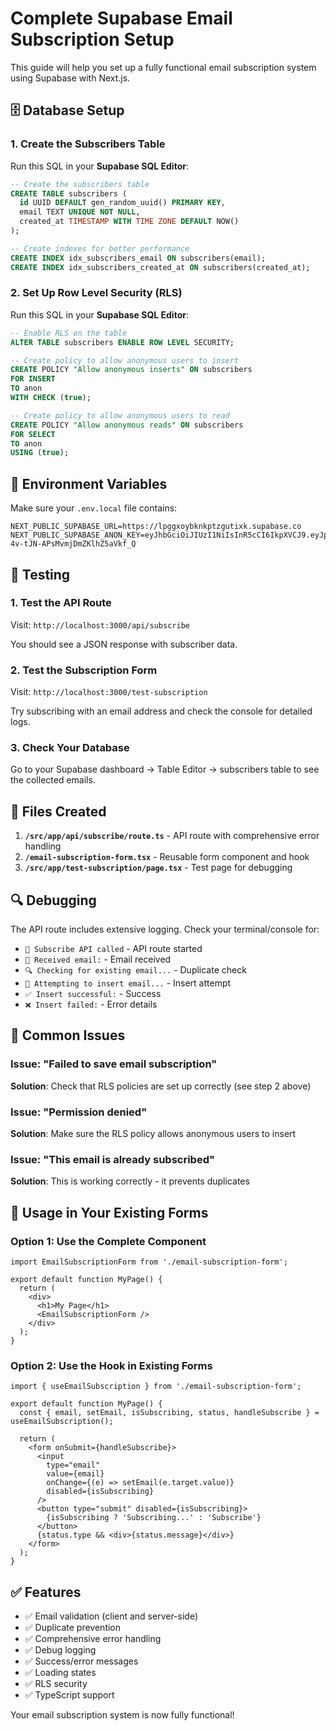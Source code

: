 # Complete Supabase Email Subscription Setup

This guide will help you set up a fully functional email subscription system using Supabase with Next.js.

## 🗄️ Database Setup

### 1. Create the Subscribers Table

Run this SQL in your **Supabase SQL Editor**:

```sql
-- Create the subscribers table
CREATE TABLE subscribers (
  id UUID DEFAULT gen_random_uuid() PRIMARY KEY,
  email TEXT UNIQUE NOT NULL,
  created_at TIMESTAMP WITH TIME ZONE DEFAULT NOW()
);

-- Create indexes for better performance
CREATE INDEX idx_subscribers_email ON subscribers(email);
CREATE INDEX idx_subscribers_created_at ON subscribers(created_at);
```

### 2. Set Up Row Level Security (RLS)

Run this SQL in your **Supabase SQL Editor**:

```sql
-- Enable RLS on the table
ALTER TABLE subscribers ENABLE ROW LEVEL SECURITY;

-- Create policy to allow anonymous users to insert
CREATE POLICY "Allow anonymous inserts" ON subscribers
FOR INSERT 
TO anon
WITH CHECK (true);

-- Create policy to allow anonymous users to read
CREATE POLICY "Allow anonymous reads" ON subscribers
FOR SELECT 
TO anon
USING (true);
```

## 🔧 Environment Variables

Make sure your `.env.local` file contains:

```env
NEXT_PUBLIC_SUPABASE_URL=https://lpggxoybknkptzgutixk.supabase.co
NEXT_PUBLIC_SUPABASE_ANON_KEY=eyJhbGciOiJIUzI1NiIsInR5cCI6IkpXVCJ9.eyJpc3MiOiJzdXBhYmFzZSIsInJlZiI6ImxwZ2d4b3lia25rcHR6Z3V0aXhrIiwicm9sZSI6ImFub24iLCJpYXQiOjE3NjA0NDU3MTksImV4cCI6MjA3NjAyMTcxOX0.Sy43ydUNMpjwpV-4v-tJN-APsMvmjDmZKlhZ5aVkf_Q
```

## 🧪 Testing

### 1. Test the API Route

Visit: `http://localhost:3000/api/subscribe`

You should see a JSON response with subscriber data.

### 2. Test the Subscription Form

Visit: `http://localhost:3000/test-subscription`

Try subscribing with an email address and check the console for detailed logs.

### 3. Check Your Database

Go to your Supabase dashboard → Table Editor → subscribers table to see the collected emails.

## 📁 Files Created

1. **`/src/app/api/subscribe/route.ts`** - API route with comprehensive error handling
2. **`/email-subscription-form.tsx`** - Reusable form component and hook
3. **`/src/app/test-subscription/page.tsx`** - Test page for debugging

## 🔍 Debugging

The API route includes extensive logging. Check your terminal/console for:

- `🚀 Subscribe API called` - API route started
- `📧 Received email:` - Email received
- `🔍 Checking for existing email...` - Duplicate check
- `💾 Attempting to insert email...` - Insert attempt
- `✅ Insert successful:` - Success
- `❌ Insert failed:` - Error details

## 🚨 Common Issues

### Issue: "Failed to save email subscription"
**Solution**: Check that RLS policies are set up correctly (see step 2 above)

### Issue: "Permission denied"
**Solution**: Make sure the RLS policy allows anonymous users to insert

### Issue: "This email is already subscribed"
**Solution**: This is working correctly - it prevents duplicates

## 🎯 Usage in Your Existing Forms

### Option 1: Use the Complete Component

```tsx
import EmailSubscriptionForm from './email-subscription-form';

export default function MyPage() {
  return (
    <div>
      <h1>My Page</h1>
      <EmailSubscriptionForm />
    </div>
  );
}
```

### Option 2: Use the Hook in Existing Forms

```tsx
import { useEmailSubscription } from './email-subscription-form';

export default function MyPage() {
  const { email, setEmail, isSubscribing, status, handleSubscribe } = useEmailSubscription();

  return (
    <form onSubmit={handleSubscribe}>
      <input 
        type="email" 
        value={email} 
        onChange={(e) => setEmail(e.target.value)}
        disabled={isSubscribing}
      />
      <button type="submit" disabled={isSubscribing}>
        {isSubscribing ? 'Subscribing...' : 'Subscribe'}
      </button>
      {status.type && <div>{status.message}</div>}
    </form>
  );
}
```

## ✅ Features

- ✅ Email validation (client and server-side)
- ✅ Duplicate prevention
- ✅ Comprehensive error handling
- ✅ Debug logging
- ✅ Success/error messages
- ✅ Loading states
- ✅ RLS security
- ✅ TypeScript support

Your email subscription system is now fully functional!
